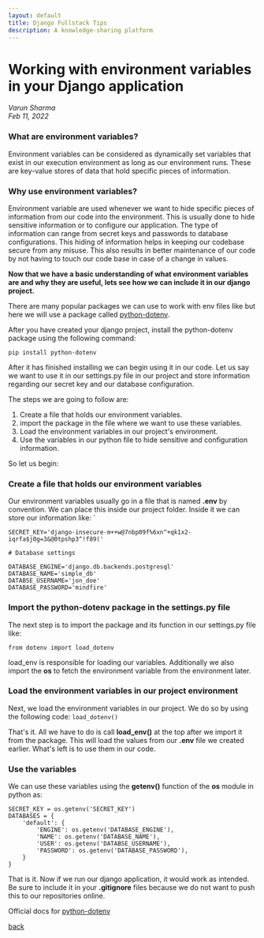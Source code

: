 ```yaml
---
layout: default
title: Django Fullstack Tips
description: A knowledge-sharing platform
---
```


# Working with environment variables in your Django application

_Varun Sharma_  
_Feb 11, 2022_

### What are environment variables?

Environment variables can be considered as dynamically set variables that exist in our execution environment as long as our environment runs. These are key-value stores of data that hold specific pieces of information.

### Why use environment variables?

Environment variable are used whenever we want to hide specific pieces of information from our code into the environment. This is usually done to hide sensitive information or to configure our application. The type of information can range from secret keys and passwords to database configurations. This hiding of information helps in keeping our codebase secure from any misuse. This also results in better maintenance of our code by not having to touch our code base in case of a change in values.

**Now that we have a basic understanding of what environment variables are and why they are useful, lets see how we can include it in our django project.**

There are many popular packages we can use to work with env files like but here we will use a package called [python-dotenv](https://www.example.com).

After you have created your django project, install the python-dotenv package using the following command:

`pip install python-dotenv`

After it has finished installing we can begin using it in our code. Let us say we want to use it in our settings.py file in our project and store information regarding our secret key and our database configuration.

The steps we are going to follow are:

1. Create a file that holds our environment variables.
2. import the package in the file where we want to use these variables.
3. Load the environment variables in our project's environment.
4. Use the variables in our python file to hide sensitive and configuration information.

So let us begin:

### Create a file that holds our environment variables

Our environment variables usually go in a file that is named **.env** by convention. We can place this inside our project folder. Inside it we can store our information like:
`

```
SECRET_KEY='django-insecure-m++w@7nbp09f%6xn^+qk1x2-iqrfa$j0g=3&@0tpshp3^!f89('

# Database settings

DATABASE_ENGINE='django.db.backends.postgresql'
DATABASE_NAME='simple_db'
DATABSE_USERNAME='jon_doe'
DATABASE_PASSWORD='mindfire'
```

### Import the python-dotenv package in the settings.py file

The next step is to import the package and its function in our settings.py file like:

`from dotenv import load_dotenv`

load_env is responsible for loading our variables. Additionally we also import the **os** to fetch the environment variable from the environment later.

### Load the environment variables in our project environment

Next, we load the environment variables in our project. We do so by using the following code:
`load_dotenv()`

That's it. All we have to do is call **load_env()** at the top after we import it from the package. This will load the values from our **.env** file we created earlier. What's left is to use them in our code.

### Use the variables

We can use these variables using the **getenv()** function of the **os** module in python as:

```
SECRET_KEY = os.getenv('SECRET_KEY')
DATABASES = {
    'default': {
        'ENGINE': os.getenv('DATABASE_ENGINE'),
        'NAME': os.getenv('DATABASE_NAME'),
        'USER': os.getenv('DATABSE_USERNAME'),
        'PASSWORD': os.getenv('DATABASE_PASSWORD'),
    }
}
```

That is it. Now if we run our django application, it would work as intended. Be sure to include it in your **.gitignore** files because we do not want to push this to our repositories online.

Official docs for [python-dotenv](https://www.example.com)

[back](../)
